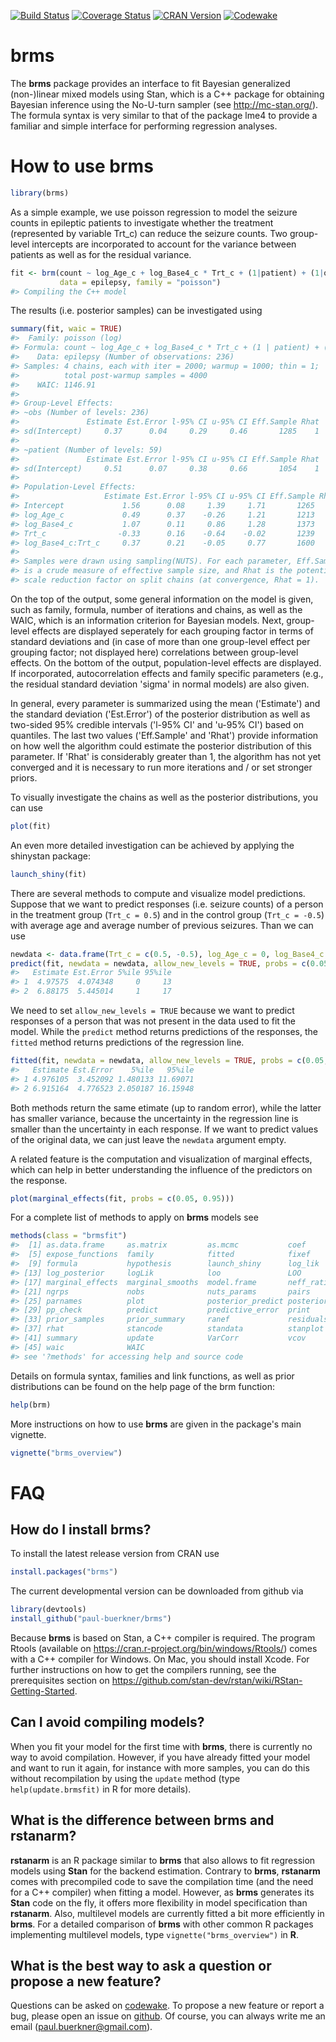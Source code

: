 <!-- README.md is generated from README.Rmd. Please edit that file -->
[![Build Status](https://travis-ci.org/paul-buerkner/brms.svg?branch=master)](https://travis-ci.org/paul-buerkner/brms) [![Coverage Status](https://codecov.io/github/paul-buerkner/brms/coverage.svg?branch=master)](https://codecov.io/github/paul-buerkner/brms?branch=master) [![CRAN Version](http://www.r-pkg.org/badges/version/brms)](https://cran.r-project.org/package=brms) [![Codewake](https://www.codewake.com/badges/ask_question.svg)](https://www.codewake.com/p/brms)

brms
====

The <b>brms</b> package provides an interface to fit Bayesian generalized (non-)linear mixed models using Stan, which is a C++ package for obtaining Bayesian inference using the No-U-turn sampler (see <http://mc-stan.org/>). The formula syntax is very similar to that of the package lme4 to provide a familiar and simple interface for performing regression analyses.

<!--

-->
How to use brms
===============

``` r
library(brms)
```

As a simple example, we use poisson regression to model the seizure counts in epileptic patients to investigate whether the treatment (represented by variable Trt\_c) can reduce the seizure counts. Two group-level intercepts are incorporated to account for the variance between patients as well as for the residual variance.

``` r
fit <- brm(count ~ log_Age_c + log_Base4_c * Trt_c + (1|patient) + (1|obs), 
           data = epilepsy, family = "poisson")
#> Compiling the C++ model
```

The results (i.e. posterior samples) can be investigated using

``` r
summary(fit, waic = TRUE) 
#>  Family: poisson (log) 
#> Formula: count ~ log_Age_c + log_Base4_c * Trt_c + (1 | patient) + (1 | obs) 
#>    Data: epilepsy (Number of observations: 236) 
#> Samples: 4 chains, each with iter = 2000; warmup = 1000; thin = 1; 
#>          total post-warmup samples = 4000
#>    WAIC: 1146.91
#>  
#> Group-Level Effects: 
#> ~obs (Number of levels: 236) 
#>               Estimate Est.Error l-95% CI u-95% CI Eff.Sample Rhat
#> sd(Intercept)     0.37      0.04     0.29     0.46       1285    1
#> 
#> ~patient (Number of levels: 59) 
#>               Estimate Est.Error l-95% CI u-95% CI Eff.Sample Rhat
#> sd(Intercept)     0.51      0.07     0.38     0.66       1054    1
#> 
#> Population-Level Effects: 
#>                   Estimate Est.Error l-95% CI u-95% CI Eff.Sample Rhat
#> Intercept             1.56      0.08     1.39     1.71       1265    1
#> log_Age_c             0.49      0.37    -0.26     1.21       1213    1
#> log_Base4_c           1.07      0.11     0.86     1.28       1373    1
#> Trt_c                -0.33      0.16    -0.64    -0.02       1239    1
#> log_Base4_c:Trt_c     0.37      0.21    -0.05     0.77       1600    1
#> 
#> Samples were drawn using sampling(NUTS). For each parameter, Eff.Sample 
#> is a crude measure of effective sample size, and Rhat is the potential 
#> scale reduction factor on split chains (at convergence, Rhat = 1).
```

On the top of the output, some general information on the model is given, such as family, formula, number of iterations and chains, as well as the WAIC, which is an information criterion for Bayesian models. Next, group-level effects are displayed seperately for each grouping factor in terms of standard deviations and (in case of more than one group-level effect per grouping factor; not displayed here) correlations between group-level effects. On the bottom of the output, population-level effects are displayed. If incorporated, autocorrelation effects and family specific parameters (e.g., the residual standard deviation 'sigma' in normal models) are also given.

In general, every parameter is summarized using the mean ('Estimate') and the standard deviation ('Est.Error') of the posterior distribution as well as two-sided 95% credible intervals ('l-95% CI' and 'u-95% CI') based on quantiles. The last two values ('Eff.Sample' and 'Rhat') provide information on how well the algorithm could estimate the posterior distribution of this parameter. If 'Rhat' is considerably greater than 1, the algorithm has not yet converged and it is necessary to run more iterations and / or set stronger priors.

To visually investigate the chains as well as the posterior distributions, you can use

``` r
plot(fit) 
```

An even more detailed investigation can be achieved by applying the shinystan package:

``` r
launch_shiny(fit) 
```

There are several methods to compute and visualize model predictions. Suppose that we want to predict responses (i.e. seizure counts) of a person in the treatment group (`Trt_c = 0.5`) and in the control group (`Trt_c = -0.5`) with average age and average number of previous seizures. Than we can use

``` r
newdata <- data.frame(Trt_c = c(0.5, -0.5), log_Age_c = 0, log_Base4_c = 0)
predict(fit, newdata = newdata, allow_new_levels = TRUE, probs = c(0.05, 0.95))
#>   Estimate Est.Error 5%ile 95%ile
#> 1  4.97575  4.074348     0     13
#> 2  6.88175  5.445014     1     17
```

We need to set `allow_new_levels = TRUE` because we want to predict responses of a person that was not present in the data used to fit the model. While the `predict` method returns predictions of the responses, the `fitted` method returns predictions of the regression line.

``` r
fitted(fit, newdata = newdata, allow_new_levels = TRUE, probs = c(0.05, 0.95))
#>   Estimate Est.Error    5%ile   95%ile
#> 1 4.976105  3.452092 1.480133 11.69071
#> 2 6.915164  4.776523 2.050187 16.15948
```

Both methods return the same etimate (up to random error), while the latter has smaller variance, because the uncertainty in the regression line is smaller than the uncertainty in each response. If we want to predict values of the original data, we can just leave the `newdata` argument empty.

A related feature is the computation and visualization of marginal effects, which can help in better understanding the influence of the predictors on the response.

``` r
plot(marginal_effects(fit, probs = c(0.05, 0.95)))
```

For a complete list of methods to apply on <b>brms</b> models see

``` r
methods(class = "brmsfit") 
#>  [1] as.data.frame     as.matrix         as.mcmc           coef             
#>  [5] expose_functions  family            fitted            fixef            
#>  [9] formula           hypothesis        launch_shiny      log_lik          
#> [13] log_posterior     logLik            loo               LOO              
#> [17] marginal_effects  marginal_smooths  model.frame       neff_ratio       
#> [21] ngrps             nobs              nuts_params       pairs            
#> [25] parnames          plot              posterior_predict posterior_samples
#> [29] pp_check          predict           predictive_error  print            
#> [33] prior_samples     prior_summary     ranef             residuals        
#> [37] rhat              stancode          standata          stanplot         
#> [41] summary           update            VarCorr           vcov             
#> [45] waic              WAIC             
#> see '?methods' for accessing help and source code
```

Details on formula syntax, families and link functions, as well as prior distributions can be found on the help page of the brm function:

``` r
help(brm) 
```

More instructions on how to use <b>brms</b> are given in the package's main vignette.

``` r
vignette("brms_overview") 
```

FAQ
===

How do I install brms?
----------------------

To install the latest release version from CRAN use

``` r
install.packages("brms")
```

The current developmental version can be downloaded from github via

``` r
library(devtools)
install_github("paul-buerkner/brms")
```

Because <b>brms</b> is based on Stan, a C++ compiler is required. The program Rtools (available on <https://cran.r-project.org/bin/windows/Rtools/>) comes with a C++ compiler for Windows. On Mac, you should install Xcode. For further instructions on how to get the compilers running, see the prerequisites section on <https://github.com/stan-dev/rstan/wiki/RStan-Getting-Started>.

Can I avoid compiling models?
-----------------------------

When you fit your model for the first time with <b>brms</b>, there is currently no way to avoid compilation. However, if you have already fitted your model and want to run it again, for instance with more samples, you can do this without recompilation by using the `update` method (type `help(update.brmsfit)` in R for more details).

What is the difference between brms and rstanarm?
-------------------------------------------------

<b>rstanarm</b> is an R package similar to <b>brms</b> that also allows to fit regression models using <b>Stan</b> for the backend estimation. Contrary to <b>brms</b>, <b>rstanarm</b> comes with precompiled code to save the compilation time (and the need for a C++ compiler) when fitting a model. However, as <b>brms</b> generates its <b>Stan</b> code on the fly, it offers more flexibility in model specification than <b>rstanarm</b>. Also, multilevel models are currently fitted a bit more efficiently in <b>brms</b>. For a detailed comparison of <b>brms</b> with other common R packages implementing multilevel models, type `vignette("brms_overview")` in <b>R</b>.

What is the best way to ask a question or propose a new feature?
----------------------------------------------------------------

Questions can be asked on [codewake](https://www.codewake.com/p/brms). To propose a new feature or report a bug, please open an issue on [github](https://github.com/paul-buerkner/brms). Of course, you can always write me an email (<paul.buerkner@gmail.com>).
